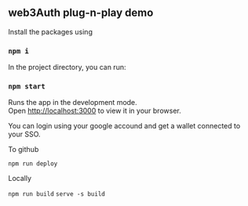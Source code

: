 ## web3Auth plug-n-play demo

Install the packages using
### `npm i`

In the project directory, you can run:

### `npm start`

Runs the app in the development mode.\
Open [http://localhost:3000](http://localhost:3000) to view it in your browser.

You can login using your google accound and get a wallet connected to your SSO.

To github

`npm run deploy`

Locally

`npm run build`
`serve -s build`

